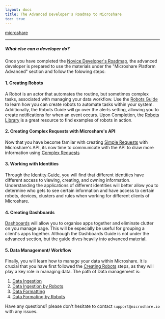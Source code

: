 ```yaml
---
layout: docs
title: The Advanced Developer's Roadmap to Microshare
toc: true
---
```


 [microshare](https://microshare.io) 

---------------------------------------

##### What else can a developer do?

Once you have completed the [Novice Developer's Roadmap](/docs/2/technical/quick-start/basic-dev-roadmap/), the advanced developer is prepared to use the materials under the "Microshare Platform Advanced" section and follow the folowing steps:

#### 1. Creating Robots

A Robot is an actor that automates the routine, but sometimes complex tasks, associated with managing your data workflow. Use the [Robots Guide](/docs/2/technical/microshare-platform-advanced/robots-guide/) to learn how you can create robots to automate tasks within your system. Additionally, the Robots Guide will go over the alerts setting, allowing you to create notifications for when an event occurs. Upon Completion, the [Robots Library](/docs/2/technical/microshare-platform-advanced/robots-library/) is a great resource to find examples of robots in action.


#### 2. Creating Complex Requests with Microshare's API

Now that you have become familar with creating [Simple Requests](/docs/2/technical/api/simple-requests/) with Microshare's API, its now time to communicate with the API to draw more information using [Complex Requests](/docs/2/technical/api/complex-requests/)

#### 3. Working with Identities

Through the [Identity Guide](/docs/2/technical/microshare-platform-advanced/identity-guide/), you will find that different identities have different access to viewing, creating, and owning information. Understanding the applications of different identities will better allow you to determine who gets to see certain information and have access to certain robots, devices, clusters and rules when working for different clients of Microshare.  

#### 4. Creating Dashboards

[Dashboards](/docs/2/technical/microshare-platform/dashboard-guide/) will allow you to organise apps together and eliminate clutter on you manage page. This will be especially be useful for grouping a client's apps together. Although the Dashboards Guide is not under the advanced section, but the guide dives heavily into advanced material. 

#### 5. Data Management/ Workflow

Finally, you will learn how to manage your data within Microshare. It is crucial that you have first followed the [Creating Robots](/docs/2/technical/microshare-platform-advanced/robots-guide/) steps, as they will play a key role in managing data. The path of Data management is:

1. [Data Ingestion](/docs/2/technical/microshare-platform-advanced/data-ingestion/)
2. [Data Ingestion by Robots](/docs/2/technical/microshare-platform-advanced/data-ingestion-by-robots/)
3. [Data Formatting](/docs/2/technical/microshare-platform-advanced/data-formatting/)
4. [Data Formating by Robots](/docs/2/technical/microshare-platform-advanced/data-formatting-by-robots/)

Have any questions? please don't hesitate to contact `support@microshare.io` with any issues. 




